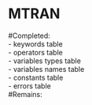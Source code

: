 # MTRAN  
#Completed:  
	  - keywords table  
	  - operators table  
          - variables types table  
          - variables names table  
	  - constants table  
	  - errors table  
#Remains:  

